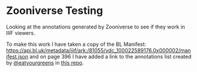 # Zooniverse Testing

Looking at the annotations generated by Zooniverse to see if they work in IIIF viewers. 

To make this work I have taken a copy of the BL Manifest: https://api.bl.uk/metadata/iiif/ark:/81055/vdc_100022589176.0x000002/manifest.json and on page 396 I have added a link to the annotations list created by [@eatyourgreens](https://github.com/eatyourgreens) in [this repo](https://github.com/zooniverse/iiif-annotations).

<div id="mirador" style="width:100%, height:500px"></div>
<script type='text/javascript' src='https://unpkg.com/mirador@latest/dist/mirador.min.js'></script>
<script type="text/javascript">
      var miradorInstance = Mirador.viewer({
        id: 'mirador',
        windows: [
            {
                manifestId: 'https://glenrobson.github.io/iiif_stuff/zooniverse/manifest.json',
                canvasIndex: 396,
                sideBarPanel: 'annotations',
                sideBarOpen: true,
            }
        ],
      });

</script>      
